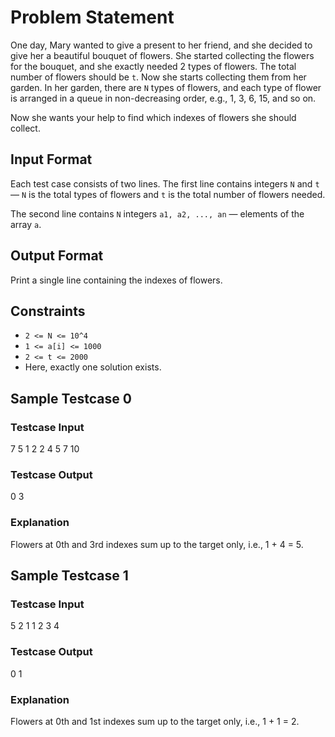 # Problem Statement

One day, Mary wanted to give a present to her friend, and she decided to give her a beautiful bouquet of flowers. She started collecting the flowers for the bouquet, and she exactly needed 2 types of flowers. The total number of flowers should be `t`. Now she starts collecting them from her garden. In her garden, there are `N` types of flowers, and each type of flower is arranged in a queue in non-decreasing order, e.g., 1, 3, 6, 15, and so on.

Now she wants your help to find which indexes of flowers she should collect.

## Input Format

Each test case consists of two lines. The first line contains integers `N` and `t` — `N` is the total types of flowers and `t` is the total number of flowers needed.

The second line contains `N` integers `a1, a2, ..., an` — elements of the array `a`.

## Output Format

Print a single line containing the indexes of flowers.

## Constraints

- `2 <= N <= 10^4`
- `1 <= a[i] <= 1000`
- `2 <= t <= 2000`
- Here, exactly one solution exists.

## Sample Testcase 0

### Testcase Input
7 5 
1 2 2 4 5 7 10

### Testcase Output
0 3


### Explanation
Flowers at 0th and 3rd indexes sum up to the target only, i.e., 1 + 4 = 5.

## Sample Testcase 1

### Testcase Input
5 2 
1 1 2 3 4

### Testcase Output
0 1


### Explanation
Flowers at 0th and 1st indexes sum up to the target only, i.e., 1 + 1 = 2.
